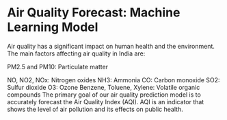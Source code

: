 # Air Quality Forecast: Machine Learning Model
Air quality has a significant impact on human health and the environment. The main factors affecting air quality in India are:

PM2.5 and PM10: Particulate matter

NO, NO2, NOx: Nitrogen oxides
NH3: Ammonia
CO: Carbon monoxide
SO2: Sulfur dioxide
O3: Ozone
Benzene, Toluene, Xylene: Volatile organic compounds
The primary goal of our air quality prediction model is to accurately forecast the Air Quality Index (AQI). AQI is an indicator that shows the level of air pollution and its effects on public health.
